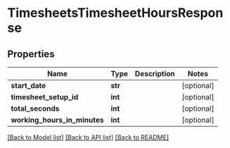 # TimesheetsTimesheetHoursResponse

## Properties

Name | Type | Description | Notes
------------ | ------------- | ------------- | -------------
**start_date** | **str** |  | [optional] 
**timesheet_setup_id** | **int** |  | [optional] 
**total_seconds** | **int** |  | [optional] 
**working_hours_in_minutes** | **int** |  | [optional] 

[[Back to Model list]](../README.md#documentation-for-models) [[Back to API list]](../README.md#documentation-for-api-endpoints) [[Back to README]](../README.md)


